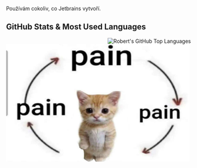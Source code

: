 Používám cokoliv, co Jetbrains vytvoří.

## GitHub Stats & Most Used Languages

  
  <img align="right" alt="Robert's GitHub Top Languages" src="https://github-readme-stats.vercel.app/api/top-langs/?username=Noightmore" />


<img align="center" alt="GIF" src="https://github.com/Noightmore/Noightmore/blob/main/pain.jpg" width="500" height="320" />

<!--
**Noightmore/Noightmore** is a ✨ _special_ ✨ repository because its `README.md` (this file) appears on your GitHub profile.
takhle se delaj komenty

<img align="left" alt="Robert's GitHub Stats" src="https://github-readme-stats.vercel.app/api?username=Noightmore&show_icons=true&hide_border=true" />
-->
